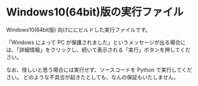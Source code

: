 # Windows10(64bit)版の実行ファイル

Windows10(64bit版) 向けににビルドした実行ファイルです。

「Windows によって PC が保護されました」というメッセージが出る場合には、「詳細情報」をクリックし、続いて表示される「実行」ボタンを押してください。

なお、怪しいと思う場合には実行せず、ソースコードを Python で実行してください。
どのような不具合が起きたとしても、なんの保証もいたしません。
